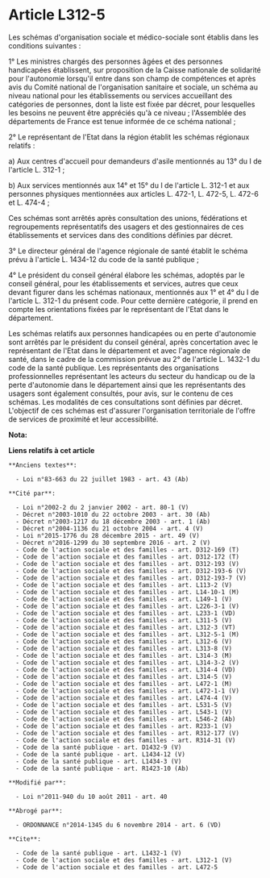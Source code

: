 # Article L312-5

Les schémas d'organisation sociale et médico-sociale sont établis dans les conditions suivantes : 

1° Les ministres chargés des personnes âgées et des personnes handicapées établissent, sur proposition de la Caisse nationale
de solidarité pour l'autonomie lorsqu'il entre dans son champ de compétences et après avis du Comité national de
l'organisation sanitaire et sociale, un schéma au niveau national pour les établissements ou services accueillant des
catégories de personnes, dont la liste est fixée par décret, pour lesquelles les besoins ne peuvent être appréciés qu'à ce
niveau ; l'Assemblée des départements de France est tenue informée de ce schéma national ; 

2° Le représentant de l'Etat dans la région établit les schémas régionaux relatifs : 

a) Aux centres d'accueil pour demandeurs d'asile mentionnés au 13° du I de l'article L. 312-1 ; 

b) Aux services mentionnés aux 14° et 15° du I de l'article L. 312-1 et aux personnes physiques mentionnées aux articles L.
472-1, L. 472-5, L. 472-6 et L. 474-4 ; 

Ces schémas sont arrêtés après consultation des unions, fédérations et regroupements représentatifs des usagers et des
gestionnaires de ces établissements et services dans des conditions définies par décret. 

3° Le directeur général de l'agence régionale de santé établit le schéma prévu à l'article L. 1434-12 du code de la santé
publique ; 

4° Le président du conseil général élabore les schémas, adoptés par le conseil général, pour les établissements et services,
autres que ceux devant figurer dans les schémas nationaux, mentionnés aux 1° et 4° du I de l'article L. 312-1 du présent
code. Pour cette dernière catégorie, il prend en compte les orientations fixées par le représentant de l'Etat dans le
département. 

Les schémas relatifs aux personnes handicapées ou en perte d'autonomie sont arrêtés par le président du conseil général,
après concertation avec le représentant de l'Etat dans le département et avec l'agence régionale de santé, dans le cadre de
la commission prévue au 2° de l'article L. 1432-1 du code de la santé publique. Les représentants des organisations
professionnelles représentant les acteurs du secteur du handicap ou de la perte d'autonomie dans le département ainsi que les
représentants des usagers sont également consultés, pour avis, sur le contenu de ces schémas. Les modalités de ces
consultations sont définies par décret. L'objectif de ces schémas est d'assurer l'organisation territoriale de l'offre de
services de proximité et leur accessibilité.

**Nota:**



**Liens relatifs à cet article**

	**Anciens textes**:

	  - Loi n°83-663 du 22 juillet 1983 - art. 43 (Ab)

	**Cité par**:

	  - Loi n°2002-2 du 2 janvier 2002 - art. 80-1 (V)
	  - Décret n°2003-1010 du 22 octobre 2003 - art. 30 (Ab)
	  - Décret n°2003-1217 du 18 décembre 2003 - art. 1 (Ab)
	  - Décret n°2004-1136 du 21 octobre 2004 - art. 4 (V)
	  - Loi n°2015-1776 du 28 décembre 2015 - art. 49 (V)
	  - Décret n°2016-1299 du 30 septembre 2016 - art. 2 (V)
	  - Code de l'action sociale et des familles - art. D312-169 (T)
	  - Code de l'action sociale et des familles - art. D312-172 (T)
	  - Code de l'action sociale et des familles - art. D312-193 (V)
	  - Code de l'action sociale et des familles - art. D312-193-6 (V)
	  - Code de l'action sociale et des familles - art. D312-193-7 (V)
	  - Code de l'action sociale et des familles - art. L113-2 (V)
	  - Code de l'action sociale et des familles - art. L14-10-1 (M)
	  - Code de l'action sociale et des familles - art. L149-1 (V)
	  - Code de l'action sociale et des familles - art. L226-3-1 (V)
	  - Code de l'action sociale et des familles - art. L233-1 (VD)
	  - Code de l'action sociale et des familles - art. L311-5 (V)
	  - Code de l'action sociale et des familles - art. L312-3 (VT)
	  - Code de l'action sociale et des familles - art. L312-5-1 (M)
	  - Code de l'action sociale et des familles - art. L312-6 (V)
	  - Code de l'action sociale et des familles - art. L313-8 (V)
	  - Code de l'action sociale et des familles - art. L314-3 (M)
	  - Code de l'action sociale et des familles - art. L314-3-2 (V)
	  - Code de l'action sociale et des familles - art. L314-4 (VD)
	  - Code de l'action sociale et des familles - art. L314-5 (V)
	  - Code de l'action sociale et des familles - art. L472-1 (M)
	  - Code de l'action sociale et des familles - art. L472-1-1 (V)
	  - Code de l'action sociale et des familles - art. L474-4 (V)
	  - Code de l'action sociale et des familles - art. L531-5 (V)
	  - Code de l'action sociale et des familles - art. L543-1 (V)
	  - Code de l'action sociale et des familles - art. L546-2 (Ab)
	  - Code de l'action sociale et des familles - art. R233-1 (V)
	  - Code de l'action sociale et des familles - art. R312-177 (V)
	  - Code de l'action sociale et des familles - art. R314-31 (V)
	  - Code de la santé publique - art. D1432-9 (V)
	  - Code de la santé publique - art. L1434-12 (V)
	  - Code de la santé publique - art. L1434-3 (V)
	  - Code de la santé publique - art. R1423-10 (Ab)

	**Modifié par**:

	  - Loi n°2011-940 du 10 août 2011 - art. 40

	**Abrogé par**:

	  - ORDONNANCE n°2014-1345 du 6 novembre 2014 - art. 6 (VD)

	**Cite**:

	  - Code de la santé publique - art. L1432-1 (V)
	  - Code de l'action sociale et des familles - art. L312-1 (V)
	  - Code de l'action sociale et des familles - art. L472-5
